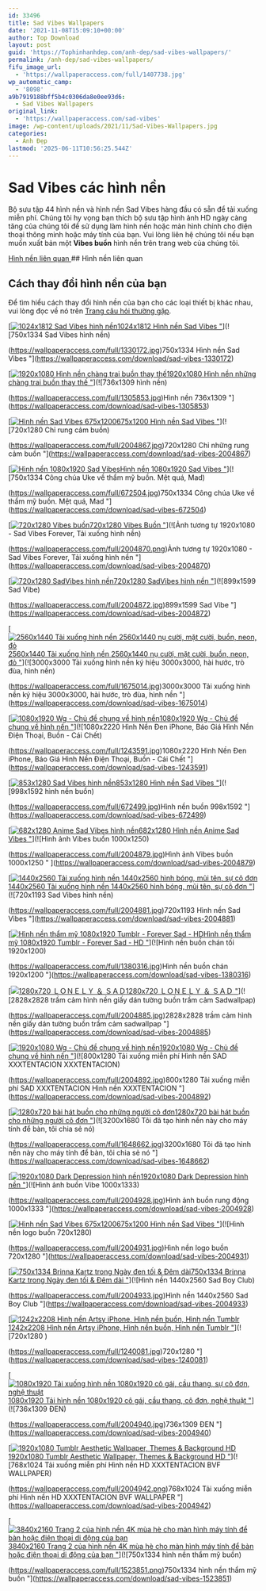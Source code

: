 ```yaml
---
id: 33496
title: Sad Vibes Wallpapers
date: '2021-11-08T15:09:10+00:00'
author: Top Download
layout: post
guid: 'https://Tophinhanhdep.com/anh-dep/sad-vibes-wallpapers/'
permalink: /anh-dep/sad-vibes-wallpapers/
fifu_image_url:
  - 'https://wallpaperaccess.com/full/1407738.jpg'
wp_automatic_camp:
  - '8098'
a9b7919188bff5b4c0306da8e0ee93d6:
  - Sad Vibes Wallpapers
original_link:
  - 'https://wallpaperaccess.com/sad-vibes'
image: /wp-content/uploads/2021/11/Sad-Vibes-Wallpapers.jpg
categories:
  - Ảnh Đẹp
lastmod: '2025-06-11T10:56:25.544Z'
---
```

# Sad Vibes các hình nền

Bộ sưu tập 44 hình nền và hình nền Sad Vibes hàng đầu có sẵn để tải xuống miễn phí. Chúng tôi hy vọng bạn thích bộ sưu tập hình ảnh HD ngày càng tăng của chúng tôi để sử dụng làm hình nền hoặc màn hình chính cho điện thoại thông minh hoặc máy tính của bạn. Vui lòng liên hệ chúng tôi nếu bạn muốn xuất bản một **Vibes buồn** hình nền trên trang web của chúng tôi.

[Hình nền liên quan ](#related) ## Hình nền liên quan

## Cách thay đổi hình nền của bạn

Để tìm hiểu cách thay đổi hình nền của bạn cho các loại thiết bị khác nhau, vui lòng đọc về nó trên [Trang câu hỏi thường gặp](https://tophinhanhdep.com/faq/).

  
[[![1024x1812 Sad Vibes hình nền](https://wallpaperaccess.com/full/1407738.jpg)1024x1812 Hình nền Sad Vibes "](https://wallpaperaccess.com/download/sad-vibes-1407738)](![750x1334 Sad Vibes hình nền)

(https://wallpaperaccess.com/full/1330172.jpg)750x1334 Hình nền Sad Vibes "](https://wallpaperaccess.com/download/sad-vibes-1330172)

[[![1920x1080 Hình nền chàng trai buồn thay thế](https://wallpaperaccess.com/full/672488.jpg)1920x1080 Hình nền những chàng trai buồn thay thế "](https://wallpaperaccess.com/download/sad-vibes-672488)](![736x1309 hình nền)

(https://wallpaperaccess.com/full/1305853.jpg)Hình nền 736x1309 "](https://wallpaperaccess.com/download/sad-vibes-1305853)

[[![Hình nền Sad Vibes 675x1200](https://wallpaperaccess.com/full/1184707.jpg)675x1200 Hình nền Sad Vibes "](https://wallpaperaccess.com/download/sad-vibes-1184707)](![720x1280 Chỉ rung cảm buồn)

(https://wallpaperaccess.com/full/2004867.jpg)720x1280 Chỉ những rung cảm buồn "](https://wallpaperaccess.com/download/sad-vibes-2004867)

[[![Hình nền 1080x1920 Sad Vibes](https://wallpaperaccess.com/full/2004868.jpg)Hình nền 1080x1920 Sad Vibes "](https://wallpaperaccess.com/download/sad-vibes-2004868)](![750x1334 Công chúa Uke về thẩm mỹ buồn.  Mệt quá, Mad)

(https://wallpaperaccess.com/full/672504.jpg)750x1334 Công chúa Uke về thẩm mỹ buồn. Mệt quá, Mad "](https://wallpaperaccess.com/download/sad-vibes-672504)

[[![720x1280 Vibes buồn](https://wallpaperaccess.com/full/2004869.jpg)720x1280 Vibes Buồn "](https://wallpaperaccess.com/download/sad-vibes-2004869)](![Ảnh tương tự 1920x1080 - Sad Vibes Forever, Tải xuống hình nền)

(https://wallpaperaccess.com/full/2004870.png)Ảnh tương tự 1920x1080 - Sad Vibes Forever, Tải xuống hình nền "](https://wallpaperaccess.com/download/sad-vibes-2004870)

[[![720x1280 SadVibes hình nền](https://wallpaperaccess.com/full/2004871.jpg)720x1280 SadVibes hình nền "](https://wallpaperaccess.com/download/sad-vibes-2004871)](![899x1599 Sad Vibe)

(https://wallpaperaccess.com/full/2004872.jpg)899x1599 Sad Vibe "](https://wallpaperaccess.com/download/sad-vibes-2004872)

[[![2560x1440 Tải xuống hình nền 2560x1440 nụ cười, mặt cười, buồn, neon, đỏ](https://wallpaperaccess.com/full/2004873.jpg)2560x1440 Tải xuống hình nền 2560x1440 nụ cười, mặt cười, buồn, neon, đỏ "](https://wallpaperaccess.com/download/sad-vibes-2004873)](![3000x3000 Tải xuống hình nền ký hiệu 3000x3000, hài hước, trò đùa, hình nền)

(https://wallpaperaccess.com/full/1675014.jpg)3000x3000 Tải xuống hình nền ký hiệu 3000x3000, hài hước, trò đùa, hình nền "](https://wallpaperaccess.com/download/sad-vibes-1675014)

[[![1080x1920 Wg - Chủ đề chung về hình nền](https://wallpaperaccess.com/full/2004875.jpg)1080x1920 Wg - Chủ đề chung về hình nền "](https://wallpaperaccess.com/download/sad-vibes-2004875)](![1080x2220 Hình Nền Đen iPhone, Báo Giá Hình Nền Điện Thoại, Buồn - Cái Chết)

(https://wallpaperaccess.com/full/1243591.jpg)1080x2220 Hình Nền Đen iPhone, Báo Giá Hình Nền Điện Thoại, Buồn - Cái Chết "](https://wallpaperaccess.com/download/sad-vibes-1243591)

[[![853x1280 Sad Vibes hình nền](https://wallpaperaccess.com/full/2004877.jpg)853x1280 Hình nền Sad Vibes "](https://wallpaperaccess.com/download/sad-vibes-2004877)](![998x1592 hình nền buồn)

(https://wallpaperaccess.com/full/672499.jpg)Hình nền buồn 998x1592 "](https://wallpaperaccess.com/download/sad-vibes-672499)

[[![682x1280 Anime Sad Vibes hình nền](https://wallpaperaccess.com/full/2004878.jpg)682x1280 Hình nền Anime Sad Vibes "](https://wallpaperaccess.com/download/sad-vibes-2004878)](![Hình ảnh Vibes buồn 1000x1250)

(https://wallpaperaccess.com/full/2004879.jpg)Hình ảnh Vibes buồn 1000x1250 " ](https://wallpaperaccess.com/download/sad-vibes-2004879)

[[![1440x2560 Tải xuống hình nền 1440x2560 hình bóng, mũi tên, sự cô đơn](https://wallpaperaccess.com/full/2004880.jpg)1440x2560 Tải xuống hình nền 1440x2560 hình bóng, mũi tên, sự cô đơn "](https://wallpaperaccess.com/download/sad-vibes-2004880)](![720x1193 Sad Vibes hình nền)

(https://wallpaperaccess.com/full/2004881.jpg)720x1193 Hình nền Sad Vibes "](https://wallpaperaccess.com/download/sad-vibes-2004881)

[[![Hình nền thẩm mỹ 1080x1920 Tumblr - Forever Sad - HD](https://wallpaperaccess.com/full/2004882.jpg)Hình nền thẩm mỹ 1080x1920 Tumblr - Forever Sad - HD "](https://wallpaperaccess.com/download/sad-vibes-2004882)](![Hình nền buồn chán tối 1920x1200)

(https://wallpaperaccess.com/full/1380316.jpg)Hình nền buồn chán 1920x1200 "](https://wallpaperaccess.com/download/sad-vibes-1380316)

[[![1280x720 ＬＯＮＥＬＹ ＆ ＳＡＤ](https://wallpaperaccess.com/full/2004884.jpg)1280x720 ＬＯＮＥＬＹ ＆ ＳＡＤ "](https://wallpaperaccess.com/download/sad-vibes-2004884)](![2828x2828 trầm cảm hình nền giấy dán tường buồn trầm cảm Sadwallpap)

(https://wallpaperaccess.com/full/2004885.jpg)2828x2828 trầm cảm hình nền giấy dán tường buồn trầm cảm sadwallpap "](https://wallpaperaccess.com/download/sad-vibes-2004885)

[[![1920x1080 Wg - Chủ đề chung về hình nền](https://wallpaperaccess.com/full/2004886.png)1920x1080 Wg - Chủ đề chung về hình nền "](https://wallpaperaccess.com/download/sad-vibes-2004886)](![800x1280 Tải xuống miễn phí Hình nền SAD XXXTENTACION XXXTENTACION)

(https://wallpaperaccess.com/full/2004892.jpg)800x1280 Tải xuống miễn phí SAD XXXTENTACION Hình nền XXXTENTACION "](https://wallpaperaccess.com/download/sad-vibes-2004892)

[[![1280x720 bài hát buồn cho những người cô đơn](https://wallpaperaccess.com/full/2004912.jpg)1280x720 bài hát buồn cho những người cô đơn "](https://wallpaperaccess.com/download/sad-vibes-2004912)](![3200x1680 Tôi đã tạo hình nền này cho máy tính để bàn, tôi chia sẻ nó)

(https://wallpaperaccess.com/full/1648662.jpg)3200x1680 Tôi đã tạo hình nền này cho máy tính để bàn, tôi chia sẻ nó "](https://wallpaperaccess.com/download/sad-vibes-1648662)

[[![1920x1080 Dark Depression hình nền](https://wallpaperaccess.com/full/2004914.jpg)1920x1080 Dark Depression hình nền "](https://wallpaperaccess.com/download/sad-vibes-2004914)](![Hình ảnh buồn Vibe 1000x1333)

(https://wallpaperaccess.com/full/2004928.jpg)Hình ảnh buồn rung động 1000x1333 "](https://wallpaperaccess.com/download/sad-vibes-2004928)

[[![Hình nền Sad Vibes 675x1200](https://wallpaperaccess.com/full/2004929.jpg)675x1200 Hình nền Sad Vibes "](https://wallpaperaccess.com/download/sad-vibes-2004929)](![Hình nền logo buồn 720x1280)

(https://wallpaperaccess.com/full/2004931.jpg)Hình nền logo buồn 720x1280 "](https://wallpaperaccess.com/download/sad-vibes-2004931)

[[![750x1334 Brinna Kartz trong Ngày đen tối & Đêm dài](https://wallpaperaccess.com/full/672493.jpg)750x1334 Brinna Kartz trong Ngày đen tối &amp; Đêm dài "](https://wallpaperaccess.com/download/sad-vibes-672493)](![Hình nền 1440x2560 Sad Boy Club)

(https://wallpaperaccess.com/full/2004933.jpg)Hình nền 1440x2560 Sad Boy Club "](https://wallpaperaccess.com/download/sad-vibes-2004933)

[[![1242x2208 Hình nền Artsy iPhone, Hình nền buồn, Hình nền Tumblr](https://wallpaperaccess.com/full/1330183.jpg)1242x2208 Hình nền Artsy iPhone, Hình nền buồn, Hình nền Tumblr "](https://wallpaperaccess.com/download/sad-vibes-1330183)](![720x1280 )

(https://wallpaperaccess.com/full/1240081.jpg)720x1280 "](https://wallpaperaccess.com/download/sad-vibes-1240081)

[[![1080x1920 Tải xuống hình nền 1080x1920 cô gái, cầu thang, sự cô đơn, nghệ thuật](https://wallpaperaccess.com/full/2004936.jpg)1080x1920 Tải hình nền 1080x1920 cô gái, cầu thang, cô đơn, nghệ thuật "](https://wallpaperaccess.com/download/sad-vibes-2004936)](![736x1309 ĐEN)

(https://wallpaperaccess.com/full/2004940.jpg)736x1309 ĐEN "](https://wallpaperaccess.com/download/sad-vibes-2004940)

[[![1920x1080 Tumblr Aesthetic Wallpaper, Themes & Background HD](https://wallpaperaccess.com/full/2004793.jpg)1920x1080 Tumblr Aesthetic Wallpaper, Themes &amp; Background HD "](https://wallpaperaccess.com/download/sad-vibes-2004793)](![768x1024 Tải xuống miễn phí Hình nền HD XXXTENTACION BVF WALLPAPER)

(https://wallpaperaccess.com/full/2004942.png)768x1024 Tải xuống miễn phí Hình nền HD XXXTENTACION BVF WALLPAPER "](https://wallpaperaccess.com/download/sad-vibes-2004942)

[[![3840x2160 Trang 2 của hình nền 4K mùa hè cho màn hình máy tính để bàn hoặc điện thoại di động của bạn](https://wallpaperaccess.com/full/134984.jpg)3840x2160 Trang 2 của hình nền 4K mùa hè cho màn hình máy tính để bàn hoặc điện thoại di động của bạn "](https://wallpaperaccess.com/download/sad-vibes-134984)](![750x1334 hình nền thẩm mỹ buồn)

(https://wallpaperaccess.com/full/1523851.png)750x1334 hình nền thẩm mỹ buồn "](https://wallpaperaccess.com/download/sad-vibes-1523851)

